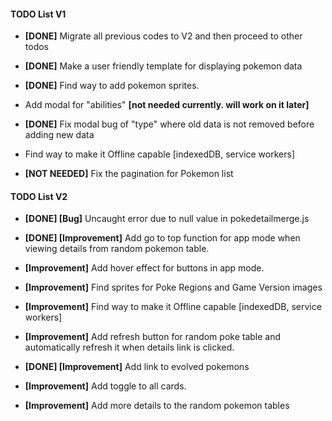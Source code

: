 #### TODO List V1

- **[DONE]** Migrate all previous codes to V2 and then proceed to other todos

- **[DONE]** Make a user friendly template for displaying pokemon data

- **[DONE]** Find way to add pokemon sprites.

- Add modal for "abilities" **[not needed currently. will work on it later]**

- **[DONE]** Fix modal bug of "type" where old data is not removed before adding new data

- Find way to make it Offline capable [indexedDB, service workers]

- **[NOT NEEDED]** Fix the pagination for Pokemon list


#### TODO List V2

- **[DONE] [Bug]** Uncaught error due to null value in pokedetailmerge.js

- **[DONE] [Improvement]** Add go to top function for app mode when viewing details from random pokemon table.

- **[Improvement]** Add hover effect for buttons in app mode.

- **[Improvement]** Find sprites for Poke Regions and Game Version images

- **[Improvement]** Find way to make it Offline capable [indexedDB, service workers]

- **[Improvement]** Add refresh button for random poke table and automatically refresh it when details link is clicked.

- **[DONE] [Improvement]** Add link to evolved pokemons

- **[Improvement]** Add toggle to all cards.

- **[Improvement]** Add more details to the random pokemon tables
